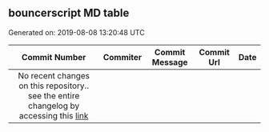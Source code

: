 ## bouncerscript MD table
Generated on: 2019-08-08 13:20:48 UTC

| Commit Number | Commiter | Commit Message | Commit Url | Date | 
|:-----:|:-----:|:----------------------------------:|:------:|:----:| 
| No recent changes on this repository.. see the entire changelog by accessing this [link](https://github.com/mozilla-releng/bouncerscript) |